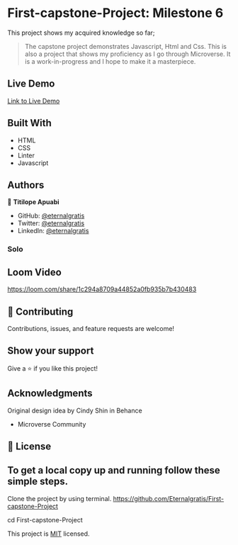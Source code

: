 # First-capstone-Project: Milestone 6

This project shows my acquired knowledge so far;

> The capstone project demonstrates Javascript, Html and Css.
> This is also a project that shows my proficiency as I go through Microverse. It is a work-in-progress and I hope to make it a masterpiece.

## Live Demo

[Link to Live Demo](https://eternalgratis.github.io/First-capstone-Project/)

## Built With

- HTML
- CSS
- Linter
- Javascript

## Authors

👤 **Titilope Apuabi**

- GitHub: [@eternalgratis](https://github.com/Eternalgratis)
- Twitter: [@eternalgratis](https://twitter.com/eternalgratis)
- LinkedIn: [@eternalgratis](https://www.linkedin.com/in/titilope-apuabi-69a98719b/)

### Solo

## Loom Video
https://loom.com/share/1c294a8709a44852a0fb935b7b430483

## 🤝 Contributing

Contributions, issues, and feature requests are welcome!

## Show your support

Give a ⭐️ if you like this project!

## Acknowledgments

Original design idea by Cindy Shin in Behance

- Microverse Community

## 📝 License

## To get a local copy up and running follow these simple steps.

Clone the project by using terminal.
https://github.com/Eternalgratis/First-capstone-Project

cd First-capstone-Project

This project is [MIT](./MIT.md) licensed.
